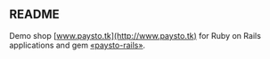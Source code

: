 ## README

Demo shop [www.paysto.tk](http://www.paysto.tk) for Ruby on Rails applications and gem [«paysto-rails»](http://github.com/fbandrey/paysto-rails).
